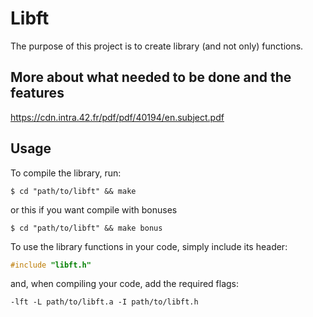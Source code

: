 # Libft


The purpose of this project is to create library (and not only) functions.

## More about what needed to be done and the features

https://cdn.intra.42.fr/pdf/pdf/40194/en.subject.pdf

## Usage

To compile the library, run:

```shell
$ cd "path/to/libft" && make
```

or this if you want compile with bonuses

```shell
$ cd "path/to/libft" && make bonus
```

To use the library functions in your code, simply include its header:

```C
#include "libft.h"
```

and, when compiling your code, add the required flags:

```shell
-lft -L path/to/libft.a -I path/to/libft.h
```
